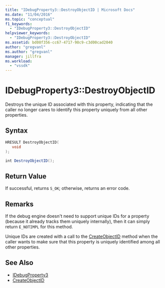 ```yaml
---
title: "IDebugProperty3::DestroyObjectID | Microsoft Docs"
ms.date: "11/04/2016"
ms.topic: "conceptual"
f1_keywords:
  - "IDebugProperty3::DestroyObjectID"
helpviewer_keywords:
  - "IDebugProperty3::DestroyObjectID"
ms.assetid: bd08f356-cc67-4717-98c9-c3d00cad2040
author: "gregvanl"
ms.author: "gregvanl"
manager: jillfra
ms.workload:
  - "vssdk"
---
```

# IDebugProperty3::DestroyObjectID
Destroys the unique ID associated with this property, indicating that the caller no longer cares to identify this property uniquely from all other properties.

## Syntax

```cpp
HRESULT DestroyObjectID(
   void
);
```

```csharp
int DestroyObjectID();
```

## Return Value
 If successful, returns `S_OK`; otherwise, returns an error code.

## Remarks
 If the debug engine doesn't need to support unique IDs for a property (because it already tracks them uniquely internally), then it can simply return `E_NOTIMPL` for this method.

 Unique IDs are created with a call to the [CreateObjectID](../../../extensibility/debugger/reference/idebugproperty3-createobjectid.md) method when the caller wants to make sure that this property is uniquely identified among all other properties.

## See Also
- [IDebugProperty3](../../../extensibility/debugger/reference/idebugproperty3.md)
- [CreateObjectID](../../../extensibility/debugger/reference/idebugproperty3-createobjectid.md)